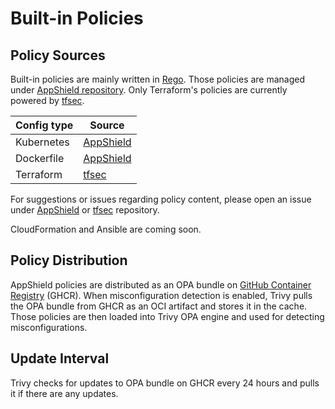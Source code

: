 # Built-in Policies

## Policy Sources

Built-in policies are mainly written in [Rego][rego].
Those policies are managed under [AppShield repository][appshield].
Only Terraform's policies are currently powered by [tfsec][tfsec].

| Config type    | Source                        |
| ---------------| ----------------------------- |
| Kubernetes     | [AppShield][kubernetes]       |
| Dockerfile     | [AppShield][docker]           |
| Terraform      | [tfsec][tfsec-checks]         |

For suggestions or issues regarding policy content, please open an issue under [AppShield][appshield] or [tfsec][tfsec] repository.

CloudFormation and Ansible are coming soon.

## Policy Distribution
AppShield policies are distributed as an OPA bundle on [GitHub Container Registry][ghcr] (GHCR).
When misconfiguration detection is enabled, Trivy pulls the OPA bundle from GHCR as an OCI artifact and stores it in the cache.
Those policies are then loaded into Trivy OPA engine and used for detecting misconfigurations.

## Update Interval
Trivy checks for updates to OPA bundle on GHCR every 24 hours and pulls it if there are any updates.

[rego]: https://www.openpolicyagent.org/docs/latest/policy-language/
[appshield]: https://github.com/aquasecurity/appshield
[kubernetes]: https://github.com/aquasecurity/appshield/tree/master/kubernetes
[docker]: https://github.com/aquasecurity/appshield/tree/master/docker
[tfsec-checks]: https://tfsec.dev/docs/aws/home/
[tfsec]: https://github.com/tfsec/tfsec
[ghcr]: https://github.com/aquasecurity/appshield/pkgs/container/appshield

[dockerfile-bestpractice]: https://docs.docker.com/develop/develop-images/dockerfile_best-practices/
[pss]: https://kubernetes.io/docs/concepts/security/pod-security-standards/
[azure]: https://docs.microsoft.com/en-us/azure/security/fundamentals/network-best-practices
[kics]: https://github.com/Checkmarx/kics/
